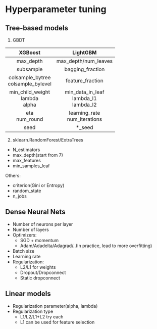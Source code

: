 # Hyperparameter tuning  
## Tree-based models  
1. GBDT  

|XGBoost|LightGBM|  
| :-:   | :-:    |
|max_depth|max_depth/num_leaves|
|subsample|bagging_fraction|
|colsample_bytree<br>colsample_bylevel|feature_fraction|
|min_child_weight<br>lambda<br>alpha|min_data_in_leaf<br>lambda_l1<br>lambda_l2|
|eta<br>num_round|learning_rate<br>num_iterations|
|seed|*_seed|  

2. sklearn.RandomForest/ExtraTrees  
- N_estimators  
- max_depth(start from 7)  
- max_features  
- min_samples_leaf  

Others:  
- criterion(Gini or Entropy)  
- random_state  
- n_jobs  

## Dense Neural Nets  
- Number of neurons per layer  
- Number of layers  
- Optimizers:  
   - SGD + momentum  
   - Adam/Adadelta/Adagrad/..(In practice, lead to more overfitting)  
- Batch size  
- Learning rate  
- Regularization:  
   - L2/L1 for weights  
   - Dropout/Dropconnect  
   - Static dropconnect  

## Linear models  
- Regularization parameter(alpha, lambda)  
- Regularization type  
   - L1/L2/L1+L2 try each  
   - L1 can be used for feature selection  


	

